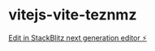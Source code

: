 # vitejs-vite-teznmz

[Edit in StackBlitz next generation editor ⚡️](https://stackblitz.com/~/github.com/hadeersalah7/vitejs-vite-teznmz)